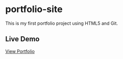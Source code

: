 # portfolio-site

This is my first portfolio project using HTML5 and Git.

## Live Demo
[View Portfolio](https://kashimrjakati123.github.io/portfolio-site/)
